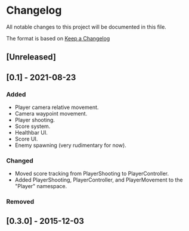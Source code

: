# Changelog
All notable changes to this project will be documented in this file.

The format is based on [Keep a Changelog](https://keepachangelog.com/en/1.0.0/)

## [Unreleased]

## [0.1] - 2021-08-23
### Added
- Player camera relative movement.
- Camera waypoint movement.
- Player shooting.
- Score system.
- Healthbar UI.
- Score UI.
- Enemy spawning (very rudimentary for now).

### Changed
- Moved score tracking from PlayerShooting to PlayerController.
- Added PlayerShooting, PlayerController, and PlayerMovement to the "Player" namespace. 

### Removed

## [0.3.0] - 2015-12-03

